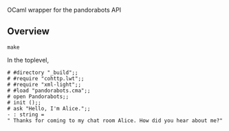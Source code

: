 OCaml wrapper for the pandorabots API

## Overview

`make`

In the toplevel,
```
# #directory "_build";;
# #require "cohttp.lwt";;
# #require "xml-light";;
# #load "pandorabots.cma";;
# open Pandorabots;;
# init ();;
# ask "Hello, I'm Alice.";;
- : string =
" Thanks for coming to my chat room Alice. How did you hear about me?"
```

